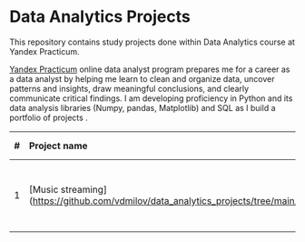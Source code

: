 # Data Analytics Projects
This repository contains study projects done within Data Analytics course at Yandex Practicum.

[Yandex Practicum](https://practicum.com/data-analyst/#about) online data analyst program prepares me for a career as a data analyst by helping me learn to clean and organize data, uncover patterns and insights, draw meaningful conclusions, and clearly communicate critical findings. I am developing proficiency in Python and its data analysis libraries (Numpy, pandas, Matplotlib) and SQL as I build a portfolio of projects .






| #   | Project name           | Description                 | Libraries used                 |
| :-- | :--------------------- | :-------------------------- | :---------------------------   |
| 1   | [Music streaming] (https://github.com/vdmilov/data_analytics_projects/tree/main/Music%20streaming)        | Comparison of users' preferences from Moscow and St.Petersburg | pandas
